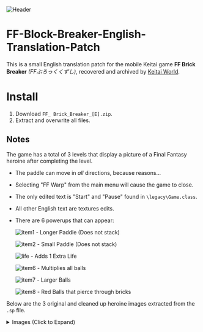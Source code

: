 ![Header](https://github.com/user-attachments/assets/8d84fe7f-eed3-418f-88a1-71d515ec8304)

# FF-Block-Breaker-English-Translation-Patch

This is a small English translation patch for the mobile Keitai game **FF Brick Breaker** _(FFぶろっくくずし)_, recovered and archived by [Keitai World](https://keitaiwiki.com/wiki/KeitaiWiki).  

# Install

1. Download `FF_ Brick_Breaker_[E].zip`.
2. Extract and overwrite all files.

## Notes

The game has a total of 3 levels that display a picture of a Final Fantasy heroine after completing the level.

- The paddle can move in _all_ directions, because reasons...

- Selecting "FF Warp" from the main menu will cause the game to close.

- The only edited text is "Start" and "Pause" found in `\legacy\Game.class`.

- All other English text are textures edits.

- There are 6 powerups that can appear:

  ![item1](https://github.com/user-attachments/assets/1460978d-531a-49de-b86e-e0fce700795c) - Longer Paddle (Does not stack)

  ![item2](https://github.com/user-attachments/assets/77a4ac9e-33c2-486f-bc9e-fb314e29158f) - Small Paddle (Does not stack)

  ![life](https://github.com/user-attachments/assets/93ae2d26-0d5f-47b2-a2d4-05637acfd295) - Adds 1 Extra Life

  ![item6](https://github.com/user-attachments/assets/00e85e3e-93ec-49fc-b2dd-c1e3b4b17e60) -  Multiplies all balls

  ![item7](https://github.com/user-attachments/assets/92a9daa9-7816-477a-bf51-d741b4463cfe) - Larger Balls

  ![item8](https://github.com/user-attachments/assets/1e58173f-14a7-4696-a07f-e5d8d709c9ab) - Red Balls that pierce through bricks


Below are the 3 original and cleaned up heroine images extracted from the `.sp` file.

<details>
  <summary>Images (Click to Expand)</summary>
  
![Yuna](https://github.com/user-attachments/assets/20a724e2-c723-4017-94a6-d9a682994898)
<img width="240" height="240" alt="Yuna Denoised" src="https://github.com/user-attachments/assets/11eb338e-fc61-4bac-8bfe-2cf196ae8736" />

![Riona](https://github.com/user-attachments/assets/75ff18e1-f56b-4c68-b8be-3bd9130267f1)
<img width="240" height="240" alt="Riona Denoised" src="https://github.com/user-attachments/assets/ca8389cf-6348-4bec-aec8-c6d8b0050d3a" />

![Eiko](https://github.com/user-attachments/assets/0b5be6f1-f6cf-4dce-835e-2a94d3952e7c)
<img width="240" height="240" alt="Eiko Denoised" src="https://github.com/user-attachments/assets/0fb88941-8a68-4ff9-9ed7-0389efcc02f8" />
</details>
